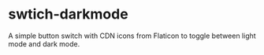 # swtich-darkmode
A simple button switch with CDN icons from Flaticon to toggle between light mode and dark mode.
